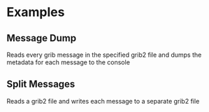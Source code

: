 # Examples

## Message Dump

Reads every grib message in the specified grib2 file and dumps the metadata for each message to the console 

## Split Messages

Reads a grib2 file and writes each message to a separate grib2 file